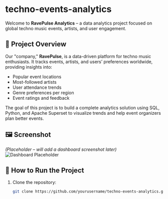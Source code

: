 # techno-events-analytics

Welcome to **RavePulse Analytics** – a data analytics project focused on global techno music events, artists, and user engagement.

## 📌 Project Overview
Our "company," **RavePulse**, is a data-driven platform for techno music enthusiasts. It tracks events, artists, and users’ preferences worldwide, providing insights into:
- Popular event locations
- Most-followed artists
- User attendance trends
- Genre preferences per region
- Event ratings and feedback

The goal of this project is to build a complete analytics solution using SQL, Python, and Apache Superset to visualize trends and help event organizers plan better events.

## 🖼️ Screenshot
*(Placeholder – will add a dashboard screenshot later)*  
![Dashboard Placeholder](images/dashboard.png)

## 🚀 How to Run the Project
1. Clone the repository:
   ```bash
   git clone https://github.com/yourusername/techno-events-analytics.git
